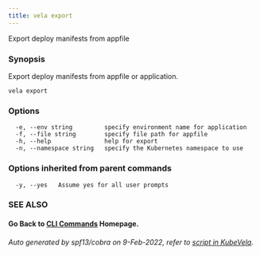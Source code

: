 ```yaml
---
title: vela export
---
```


Export deploy manifests from appfile

### Synopsis

Export deploy manifests from appfile or application.

```
vela export
```

### Options

```
  -e, --env string         specify environment name for application
  -f, --file string        specify file path for appfile
  -h, --help               help for export
  -n, --namespace string   specify the Kubernetes namespace to use
```

### Options inherited from parent commands

```
  -y, --yes   Assume yes for all user prompts
```

### SEE ALSO



#### Go Back to [CLI Commands](vela) Homepage.


###### Auto generated by spf13/cobra on 9-Feb-2022, refer to [script in KubeVela](https://github.com/oam-dev/kubevela/tree/master/hack/docgen).
